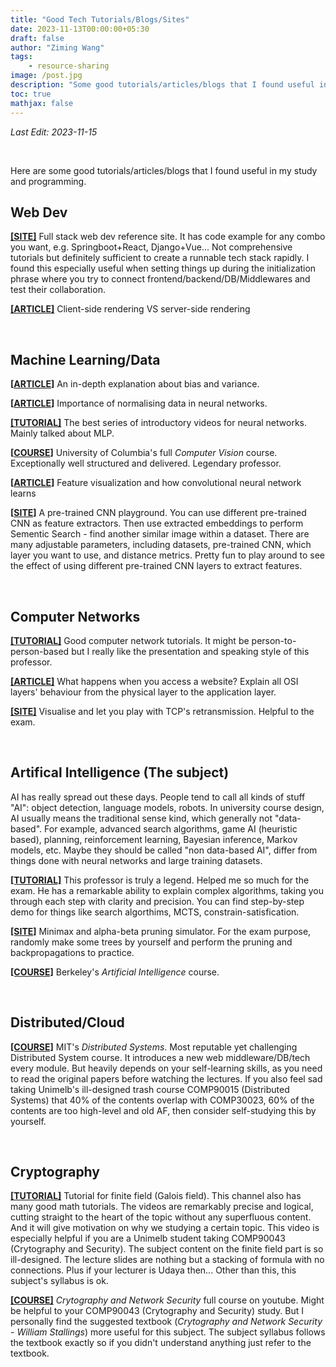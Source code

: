 ```yaml
---
title: "Good Tech Tutorials/Blogs/Sites"
date: 2023-11-13T00:00:00+05:30
draft: false
author: "Ziming Wang"
tags:
    - resource-sharing
image: /post.jpg
description: "Some good tutorials/articles/blogs that I found useful in my study and programming."
toc: true
mathjax: false
---
```

*Last Edit: 2023-11-15*


<br>

Here are some good tutorials/articles/blogs that I found useful in my study and programming.

## Web Dev
**[[SITE]](https://www.bezkoder.com/)** Full stack web dev reference site. It has code example for any combo you want, e.g. Springboot+React, Django+Vue... Not comprehensive tutorials but definitely sufficient to create a runnable tech stack rapidly. I found this especially useful when setting things up during the initialization phrase where you try to connect frontend/backend/DB/Middlewares and test their collaboration. 


**[[ARTICLE]](https://www.freecodecamp.org/news/what-exactly-is-client-side-rendering-and-hows-it-different-from-server-side-rendering-bd5c786b340d/)** Client-side rendering VS server-side rendering


<br>


## Machine Learning/Data
**[[ARTICLE](https://blog.insightdatascience.com/bias-variance-tradeoff-explained-fa2bc28174c4)]** An in-depth explanation about bias and variance.


**[[ARTICLE](https://www.jeremyjordan.me/batch-normalization/)]** Importance of normalising data in neural networks. 


**[[TUTORIAL]](https://www.youtube.com/watch?v=aircAruvnKk&list=PLZHQObOWTQDNU6R1_67000Dx_ZCJB-3pi&index=1)** The best series of introductory videos for neural networks. Mainly talked about MLP.


**[[COURSE](https://www.youtube.com/@firstprinciplesofcomputerv3258)]** University of Columbia's full *Computer Vision* course. Exceptionally well structured and delivered. Legendary professor. 


**[[ARTICLE](https://distill.pub/2017/feature-visualization/)]** Feature visualization and how convolutional neural network learns


**[[SITE](https://convnetplayground.fastforwardlabs.com/#/models)]** A pre-trained CNN playground. You can use different pre-trained CNN as feature extractors. Then use extracted embeddings to perform Sementic Search - find another similar image within a dataset. There are many adjustable parameters, including datasets, pre-trained CNN, which layer you want to use, and distance metrics. Pretty fun to play around to see the effect of using different pre-trained CNN layers to extract features.


<br>


## Computer Networks


**[[TUTORIAL]](https://www.youtube.com/watch?v=ZMcmspNpkOw&list=PLMLm7-g0V0kdRIhd-qOtDSfG1tNAaQCBz&index=1&t=10s)** Good computer network tutorials. It might be person-to-person-based but I really like the presentation and speaking style of this professor.


**[[ARTICLE]](https://github.com/alex/what-happens-when)** What happens when you access a website? Explain all OSI layers' behaviour from the physical layer to the application layer.


**[[SITE]](https://www2.tkn.tu-berlin.de/teaching/rn/animations/gbn_sr/)** Visualise and let you play with TCP's retransmission. Helpful to the exam.


<br>

## Artifical Intelligence (The subject)
AI has really spread out these days. People tend to call all kinds of stuff "AI": object detection, language models, robots. In university course design, AI usually means the traditional sense kind, which generally not "data-based". For example, advanced search algorithms, game AI (heuristic based), planning, reinforcement learning, Bayesian inference, Markov models, etc. Maybe they should be called "non data-based AI", differ from things done with neural networks and large training datasets. 

**[[TUTORIAL]](https://www.youtube.com/watch?v=UXW2yZndl7U&list=PL2bg-mBy9Lqi7Q14cOqOK7zVvR6Jfk4nA&index=4)** This professor is truly a legend. Helped me so much for the exam. He has a remarkable ability to explain complex algorithms, taking you through each step with clarity and precision. You can find step-by-step demo for things like search algorthims, MCTS, constrain-satisfication. 

**[[SITE]](https://raphsilva.github.io/utilities/minimax_simulator/#)** Minimax and alpha-beta pruning simulator. For the exam purpose, randomly make some trees by yourself and perform the pruning and backpropagations to practice. 

**[[COURSE]](https://inst.eecs.berkeley.edu/~cs188/sp23/)** Berkeley's *Artificial Intelligence* course. 


<br>


## Distributed/Cloud
**[[COURSE]](https://pdos.csail.mit.edu/6.824/schedule.html)** MIT's *Distributed Systems*. Most reputable yet challenging Distributed System course. It introduces a new web middleware/DB/tech every module. But heavily depends on your self-learning skills, as you need to read the original papers before watching the lectures. If you also feel sad taking Unimelb's ill-designed trash course COMP90015 (Distributed Systems) that 40% of the contents overlap with COMP30023, 60% of the contents are too high-level and old AF, then consider self-studying this by yourself.

<br>

## Cryptography
**[[TUTORIAL]](https://www.youtube.com/watch?v=z9bTzjy4SCg)** Tutorial for finite field (Galois field). This channel also has many good math tutorials. The videos are remarkably precise and logical, cutting straight to the heart of the topic without any superfluous content. And it will give motivation on why we studying a certain topic. This video is especially helpful if you are a Unimelb student taking COMP90043 (Crytography and Security). The subject content on the finite field part is so ill-designed. The lecture slides are nothing but a stacking of formula with no connections. Plus if your lecturer is Udaya then... Other than this, this subject's syllabus is ok. 

**[[COURSE]](https://www.youtube.com/playlist?list=PLBlnK6fEyqRgJU3EsOYDTW7m6SUmW6kII)** *Crytography and Network Security* full course on youtube. Might be helpful to your COMP90043 (Crytography and Security) study. But I personally find the suggested textbook (*Crytography and Network Security - William Stallings*) more useful for this subject. The subject syllabus follows the textbook exactly so if you didn't understand anything just refer to the textbook. 


<br>
<br>



